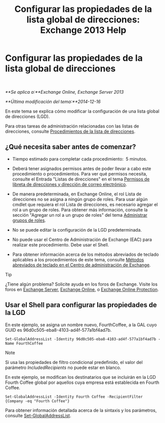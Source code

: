﻿---
title: 'Configurar las propiedades de la lista global de direcciones: Exchange 2013 Help'
TOCTitle: Configurar las propiedades de la lista global de direcciones
ms:assetid: 5fd2c96f-fe93-4b5a-8495-70c450511a37
ms:mtpsurl: https://technet.microsoft.com/es-es/library/Bb232068(v=EXCHG.150)
ms:contentKeyID: 49895661
ms.date: 04/23/2018
mtps_version: v=EXCHG.150
ms.translationtype: HT
---

# Configurar las propiedades de la lista global de direcciones

 

_**Se aplica a:**Exchange Online, Exchange Server 2013_

_**Última modificación del tema:**2014-12-16_

En este tema se explica cómo modificar la configuración de una lista global de direcciones (LGD).

Para otras tareas de administración relacionadas con las listas de direcciones, consulte [Procedimientos de la lista de direcciones](address-list-procedures-exchange-2013-help.md).

## ¿Qué necesita saber antes de comenzar?

  - Tiempo estimado para completar cada procedimiento:  5 minutos.

  - Deberá tener asignados permisos antes de poder llevar a cabo este procedimiento o procedimientos. Para ver qué permisos necesita, consulte el Entrada "Listas de direcciones" en el tema [Permisos de libreta de direcciones y dirección de correo electrónico](email-address-and-address-book-permissions-exchange-2013-help.md).

  - De manera predeterminada, en Exchange Online, el rol Lista de direcciones no se asigna a ningún grupo de roles. Para usar algún cmdlet que requiera el rol Lista de direcciones, es necesario agregar el rol a un grupo de roles. Para obtener más información, consulte la sección "Agregar un rol a un grupo de roles" del tema [Administrar grupos de roles](manage-role-groups-exchange-2013-help.md).

  - No se puede editar la configuración de la LGD predeterminada.

  - No puede usar el Centro de Administración de Exchange (EAC) para realizar este procedimiento. Debe usar el Shell.

  - Para obtener información acerca de los métodos abreviados de teclado aplicables a los procedimientos de este tema, consulte [Métodos abreviados de teclado en el Centro de administración de Exchange](keyboard-shortcuts-in-the-exchange-admin-center-exchange-online-protection-help.md).


> [!TIP]
> ¿Tiene algún problema? Solicite ayuda en los foros de Exchange. Visite los foros en <A href="https://go.microsoft.com/fwlink/p/?linkid=60612">Exchange Server</A>, <A href="https://go.microsoft.com/fwlink/p/?linkid=267542">Exchange Online</A>, o <A href="https://go.microsoft.com/fwlink/p/?linkid=285351">Exchange Online Protection</A>.



## Usar el Shell para configurar las propiedades de la LGD

En este ejemplo, se asigna un nombre nuevo, FourthCoffee, a la GAL cuyo GUID es 96d0c505-eba8-4103-ad4f-577a1bf4ad7b.

    Set-GlobalAddressList -Identity 96d0c505-eba8-4103-ad4f-577a1bf4ad7b -Name FourthCoffee


> [!NOTE]
> Si usa las propiedades de filtro condicional predefinido, el valor del parámetro <EM>IncludedRecipients</EM> no puede estar en blanco.



En este ejemplo, se modifican los destinatarios que se incluirán en la LGD Fourth Coffee global por aquellos cuya empresa está establecida en Fourth Coffee.

    Set-GlobalAddressList -Identity Fourth Coffee -RecipientFilter {Company -eq "Fourth Coffee"}

Para obtener información detallada acerca de la sintaxis y los parámetros, consulte [Set-GlobalAddressList](https://technet.microsoft.com/es-es/library/bb123877\(v=exchg.150\)).

